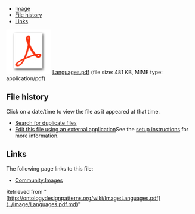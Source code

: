 * [Image](../Image/Languages.pdf.md#file)
* [File history](../Image/Languages.pdf.md#filehistory)
* [Links](../Image/Languages.pdf.md#filelinks)

[![](../skins/common/images/icons/fileicon-pdf.png)](../Image/Languages.pdf.md "Languages.pdf")
[Languages.pdf](../images/d/d3/Languages.pdf "Languages.pdf")‎  (file size: 481 KB, MIME type: application/pdf)





## File history

Click on a date/time to view the file as it appeared at that time.



  
* [Search for duplicate files](http://ontologydesignpatterns.org/wiki/Special:FileDuplicateSearch/Languages.pdf "Special:FileDuplicateSearch/Languages.pdf")
* [Edit this file using an external application](http://ontologydesignpatterns.org/wiki/index.php?title=Image:Languages.pdf&action=edit&externaledit=true&mode=file "Image:Languages.pdf")See the [setup instructions](http://www.mediawiki.org/wiki/Manual:External_editors "http://www.mediawiki.org/wiki/Manual:External_editors") for more information.

## Links



The following page links to this file:


* [Community:Images](../Community/Images.md "Community:Images")


Retrieved from "[http://ontologydesignpatterns.org/wiki/Image:Languages.pdf](../Image/Languages.pdf.md)"